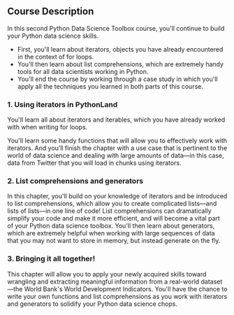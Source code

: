 ## Course Description
In this second Python Data Science Toolbox course, you'll continue to build your Python data science skills. 

- First, you'll learn about iterators, objects you have already encountered in the context of for loops.
- You'll then learn about list comprehensions, which are extremely handy tools for all data scientists working in Python. 
- You'll end the course by working through a case study in which you'll apply all the techniques you learned in both parts of this course.

### 1. Using iterators in PythonLand
You'll learn all about iterators and iterables, which you have already worked with when writing for loops. 

You'll learn some handy functions that will allow you to effectively work with iterators. And you’ll finish the chapter with a use case that is pertinent to the world of data science and dealing with large amounts of data—in this case, data from Twitter that you will load in chunks using iterators.

### 2. List comprehensions and generators
In this chapter, you'll build on your knowledge of iterators and be introduced to list comprehensions, which allow you to create complicated lists—and lists of lists—in one line of code! List comprehensions can dramatically simplify your code and make it more efficient, and will become a vital part of your Python data science toolbox. You'll then learn about generators, which are extremely helpful when working with large sequences of data that you may not want to store in memory, but instead generate on the fly.

### 3. Bringing it all together!
This chapter will allow you to apply your newly acquired skills toward wrangling and extracting meaningful information from a real-world dataset—the World Bank's World Development Indicators. You'll have the chance to write your own functions and list comprehensions as you work with iterators and generators to solidify your Python data science chops.

